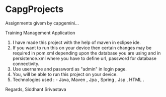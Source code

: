 # CapgProjects
Assignments givem by capgemini...

Training Management Application
 1. I have made this project with the help of maven in eclipse ide.
 2. If you want to run this on your device then certain changes may be required in pom.xml depending upon the database you are using and in persistence.xml where you have to define url, password for database connectivity.
 3. Use username and password as "admin" in login page.
 4. You, will be able to run this project on your device.
 5. Technologies used : - Java, Maven , Jpa , Spring , Jsp , HTML .
 
 Regards,
 Siddhant Srivastava
 
